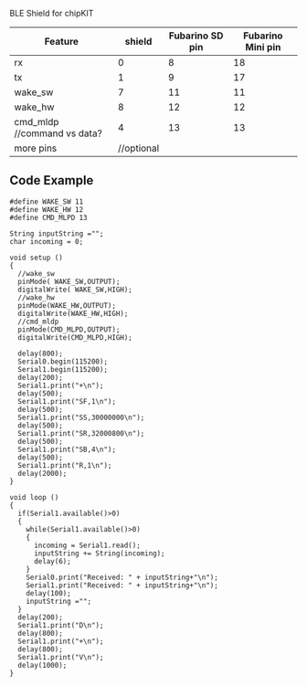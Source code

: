 BLE Shield for chipKIT


Feature | shield | Fubarino SD pin | Fubarino Mini pin
------- | ----- | ------- | -----
rx | 0 | 8 | 18 |
tx  | 1 | 9 | 17 | 
wake_sw | 7 | 11 | 11
wake_hw | 8 | 12 | 12
cmd_mldp //command vs data? | 4 | 13 | 13
more pins | //optional


Code Example
---

```
#define WAKE_SW 11
#define WAKE_HW 12
#define CMD_MLPD 13

String inputString ="";
char incoming = 0;

void setup ()
{
  //wake_sw
  pinMode( WAKE_SW,OUTPUT);
  digitalWrite( WAKE_SW,HIGH);
  //wake_hw
  pinMode(WAKE_HW,OUTPUT);
  digitalWrite(WAKE_HW,HIGH);
  //cmd_mldp
  pinMode(CMD_MLPD,OUTPUT);
  digitalWrite(CMD_MLPD,HIGH);

  delay(800);
  Serial0.begin(115200);
  Serial1.begin(115200);
  delay(200);
  Serial1.print("+\n");
  delay(500);
  Serial1.print("SF,1\n");
  delay(500);
  Serial1.print("SS,30000000\n");
  delay(500);
  Serial1.print("SR,32000800\n"); 
  delay(500);
  Serial1.print("SB,4\n");
  delay(500);
  Serial1.print("R,1\n");
  delay(2000);
}

void loop ()
{
  if(Serial1.available()>0)
  {
    while(Serial1.available()>0)
    {
      incoming = Serial1.read();
      inputString += String(incoming);
      delay(6);
    }
    Serial0.print("Received: " + inputString+"\n");
    Serial1.print("Received: " + inputString+"\n");
    delay(100);
    inputString ="";
  }
  delay(200);
  Serial1.print("D\n");
  delay(800);
  Serial1.print("+\n");
  delay(800);
  Serial1.print("V\n");
  delay(1000);
}



```

